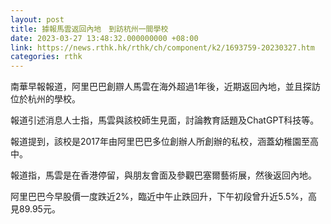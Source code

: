 ```yaml
---
layout: post
title: 據報馬雲返回內地　到訪杭州一間學校
date: 2023-03-27 13:48:32.000000000 +08:00
link: https://news.rthk.hk/rthk/ch/component/k2/1693759-20230327.htm
categories: rthk
---
```


南華早報報道，阿里巴巴創辧人馬雲在海外超過1年後，近期返回內地，並且探訪位於杭州的學校。

報道引述消息人士指，馬雲與該校師生見面，討論教育話題及ChatGPT科技等。

報道提到，該校是2017年由阿里巴巴多位創辦人所創辦的私校，涵蓋幼稚園至高中。

報道指，馬雲是在香港停留，與朋友會面及參觀巴塞爾藝術展，然後返回內地。

阿里巴巴今早股價一度跌近2%，臨近中午止跌回升，下午初段曾升近5.5%，高見89.95元。

